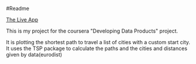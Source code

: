 #Readme

[The Live App](https://zelite.shinyapps.io/coursera/)

This is my project for the coursera "Developing Data Products" project.


It is plotting the shortest path to travel a list of cities with a custom start city. It uses the TSP package to calculate the paths and the cities and distances given by data(eurodist)

